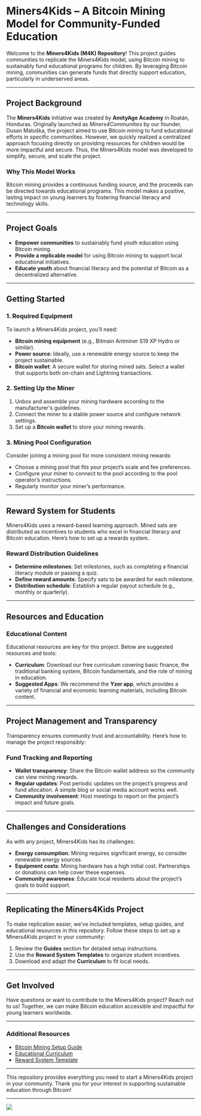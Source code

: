
# Miners4Kids – A Bitcoin Mining Model for Community-Funded Education

Welcome to the **Miners4Kids (M4K) Repository**! This project guides communities to replicate the Miners4Kids model, using Bitcoin mining to sustainably fund educational programs for children. By leveraging Bitcoin mining, communities can generate funds that directly support education, particularly in underserved areas.

---

## Project Background

The **Miners4Kids** initiative was created by **AmityAge Academy** in Roatán, Honduras. Originally launched as *Miners4Communities* by our founder, Dusan Matuška, the project aimed to use Bitcoin mining to fund educational efforts in specific communities. However, we quickly realized a centralized approach focusing directly on providing resources for children would be more impactful and secure. Thus, the Miners4Kids model was developed to simplify, secure, and scale the project.

### Why This Model Works
Bitcoin mining provides a continuous funding source, and the proceeds can be directed towards educational programs. This model makes a positive, lasting impact on young learners by fostering financial literacy and technology skills.

---

## Project Goals

- **Empower communities** to sustainably fund youth education using Bitcoin mining.
- **Provide a replicable model** for using Bitcoin mining to support local educational initiatives.
- **Educate youth** about financial literacy and the potential of Bitcoin as a decentralized alternative.

---

## Getting Started

### 1. Required Equipment

To launch a Miners4Kids project, you’ll need:
- **Bitcoin mining equipment** (e.g., Bitmain Antminer S19 XP Hydro or similar).
- **Power source**: Ideally, use a renewable energy source to keep the project sustainable.
- **Bitcoin wallet**: A secure wallet for storing mined sats. Select a wallet that supports both on-chain and Lightning transactions.

### 2. Setting Up the Miner

1. Unbox and assemble your mining hardware according to the manufacturer's guidelines.
2. Connect the miner to a stable power source and configure network settings.
3. Set up a **Bitcoin wallet** to store your mining rewards.

### 3. Mining Pool Configuration

Consider joining a mining pool for more consistent mining rewards:
- Choose a mining pool that fits your project’s scale and fee preferences.
- Configure your miner to connect to the pool according to the pool operator’s instructions.
- Regularly monitor your miner’s performance.

---

## Reward System for Students

Miners4Kids uses a reward-based learning approach. Mined sats are distributed as incentives to students who excel in financial literacy and Bitcoin education. Here’s how to set up a rewards system.

### Reward Distribution Guidelines

- **Determine milestones**: Set milestones, such as completing a financial literacy module or passing a quiz.
- **Define reward amounts**: Specify sats to be awarded for each milestone.
- **Distribution schedule**: Establish a regular payout schedule (e.g., monthly or quarterly).

---

## Resources and Education

### Educational Content

Educational resources are key for this project. Below are suggested resources and tools:

- **Curriculum**: Download our free curriculum covering basic finance, the traditional banking system, Bitcoin fundamentals, and the role of mining in education.
- **Suggested Apps**: We recommend the **Yzer app**, which provides a variety of financial and economic learning materials, including Bitcoin content.

---

## Project Management and Transparency

Transparency ensures community trust and accountability. Here’s how to manage the project responsibly:

### Fund Tracking and Reporting

- **Wallet transparency**: Share the Bitcoin wallet address so the community can view mining rewards.
- **Regular updates**: Post periodic updates on the project’s progress and fund allocation. A simple blog or social media account works well.
- **Community involvement**: Host meetings to report on the project’s impact and future goals.

---

## Challenges and Considerations

As with any project, Miners4Kids has its challenges:

- **Energy consumption**: Mining requires significant energy, so consider renewable energy sources.
- **Equipment costs**: Mining hardware has a high initial cost. Partnerships or donations can help cover these expenses.
- **Community awareness**: Educate local residents about the project’s goals to build support.

---

## Replicating the Miners4Kids Project

To make replication easier, we’ve included templates, setup guides, and educational resources in this repository. Follow these steps to set up a Miners4Kids project in your community:

1. Review the **Guides** section for detailed setup instructions.
2. Use the **Reward System Templates** to organize student incentives.
3. Download and adapt the **Curriculum** to fit local needs.

---

## Get Involved

Have questions or want to contribute to the Miners4Kids project? Reach out to us! Together, we can make Bitcoin education accessible and impactful for young learners worldwide.

---

### Additional Resources

- [Bitcoin Mining Setup Guide](link-to-setup-guide.md)
- [Educational Curriculum](link-to-curriculum.md)
- [Reward System Template](link-to-reward-template.md)

---

This repository provides everything you need to start a Miners4Kids project in your community. Thank you for your interest in supporting sustainable education through Bitcoin!

---

<img src="../Honduras -- Amity Age/Photos/AmityAge - Logo.PNG">
